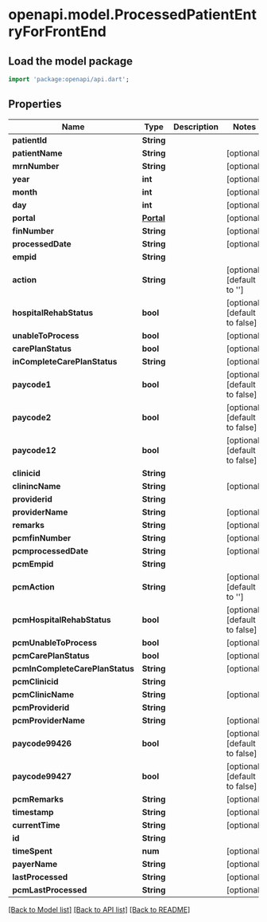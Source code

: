 # openapi.model.ProcessedPatientEntryForFrontEnd

## Load the model package
```dart
import 'package:openapi/api.dart';
```

## Properties
Name | Type | Description | Notes
------------ | ------------- | ------------- | -------------
**patientId** | **String** |  | 
**patientName** | **String** |  | [optional] 
**mrnNumber** | **String** |  | [optional] 
**year** | **int** |  | [optional] 
**month** | **int** |  | [optional] 
**day** | **int** |  | [optional] 
**portal** | [**Portal**](Portal.md) |  | [optional] 
**finNumber** | **String** |  | [optional] 
**processedDate** | **String** |  | [optional] 
**empid** | **String** |  | 
**action** | **String** |  | [optional] [default to '']
**hospitalRehabStatus** | **bool** |  | [optional] [default to false]
**unableToProcess** | **bool** |  | [optional] 
**carePlanStatus** | **bool** |  | [optional] 
**inCompleteCarePlanStatus** | **String** |  | [optional] 
**paycode1** | **bool** |  | [optional] [default to false]
**paycode2** | **bool** |  | [optional] [default to false]
**paycode12** | **bool** |  | [optional] [default to false]
**clinicid** | **String** |  | 
**clinincName** | **String** |  | [optional] 
**providerid** | **String** |  | 
**providerName** | **String** |  | [optional] 
**remarks** | **String** |  | [optional] 
**pcmfinNumber** | **String** |  | [optional] 
**pcmprocessedDate** | **String** |  | [optional] 
**pcmEmpid** | **String** |  | 
**pcmAction** | **String** |  | [optional] [default to '']
**pcmHospitalRehabStatus** | **bool** |  | [optional] [default to false]
**pcmUnableToProcess** | **bool** |  | [optional] 
**pcmCarePlanStatus** | **bool** |  | [optional] 
**pcmInCompleteCarePlanStatus** | **String** |  | [optional] 
**pcmClinicid** | **String** |  | 
**pcmClinicName** | **String** |  | [optional] 
**pcmProviderid** | **String** |  | 
**pcmProviderName** | **String** |  | [optional] 
**paycode99426** | **bool** |  | [optional] [default to false]
**paycode99427** | **bool** |  | [optional] [default to false]
**pcmRemarks** | **String** |  | [optional] 
**timestamp** | **String** |  | [optional] 
**currentTime** | **String** |  | [optional] 
**id** | **String** |  | 
**timeSpent** | **num** |  | [optional] 
**payerName** | **String** |  | [optional] 
**lastProcessed** | **String** |  | [optional] 
**pcmLastProcessed** | **String** |  | [optional] 

[[Back to Model list]](../README.md#documentation-for-models) [[Back to API list]](../README.md#documentation-for-api-endpoints) [[Back to README]](../README.md)


